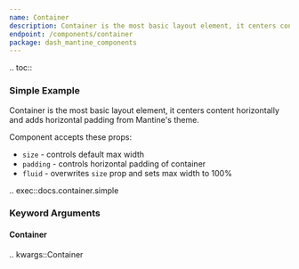 ```yaml
---
name: Container
description: Container is the most basic layout element, it centers content horizontally and adds horizontal padding from theme.
endpoint: /components/container
package: dash_mantine_components
---
```


.. toc::

### Simple Example

Container is the most basic layout element, it centers content horizontally and adds horizontal padding from Mantine's 
theme.

Component accepts these props:
 * `size` - controls default max width
 * `padding` - controls horizontal padding of container 
 * `fluid` - overwrites `size` prop and sets max width to 100%

.. exec::docs.container.simple

### Keyword Arguments

#### Container

.. kwargs::Container
